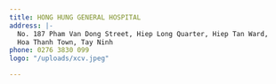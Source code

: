 ```yaml
---
title: HONG HUNG GENERAL HOSPITAL
address: |-
  No. 187 Pham Van Dong Street, Hiep Long Quarter, Hiep Tan Ward,
  Hoa Thanh Town, Tay Ninh
phone: 0276 3830 099
logo: "/uploads/xcv.jpeg"

---
```

